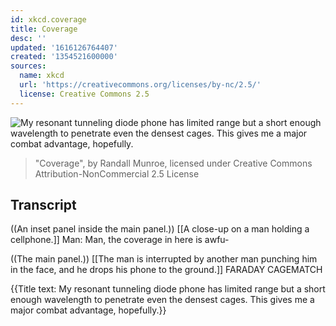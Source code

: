 ```yaml
---
id: xkcd.coverage
title: Coverage
desc: ''
updated: '1616126764407'
created: '1354521600000'
sources:
  name: xkcd
  url: 'https://creativecommons.org/licenses/by-nc/2.5/'
  license: Creative Commons 2.5
---
```

![My resonant tunneling diode phone has limited range but a short enough wavelength to penetrate even the densest cages. This gives me a major combat advantage, hopefully.](https://imgs.xkcd.com/comics/coverage.png)
> "Coverage", by Randall Munroe, licensed under Creative Commons Attribution-NonCommercial 2.5 License

## Transcript
((An inset panel inside the main panel.))
[[A close-up on a man holding a cellphone.]]
Man: Man, the coverage in here is 
awfu-


((The main panel.))
[[The man is interrupted by another man punching him in the face, and he drops his phone to the ground.]]
FARADAY CAGEMATCH

{{Title text: My resonant tunneling diode phone has limited range but a short enough wavelength to penetrate even the densest cages. This gives me a major combat advantage, hopefully.}}
